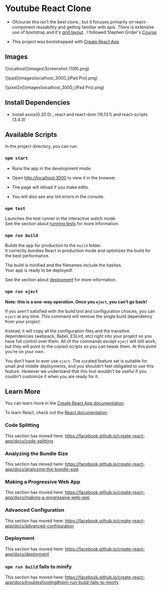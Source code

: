 # Youtube React Clone

* Ofcourse this isn't the best clone , but it focuses primarily on react-component reusability and getting familiar with apis. There is extensive use of bootstrap and it's [grid layout](https://getbootstrap.com/docs/4.5/layout/grid/) . I followed Stephen Grider's [Course](https://www.udemy.com/share/101WcY/)

* This project was bootstrapped with [Create React App](https://github.com/facebook/create-react-app).

## Images

![localhost](images\Screenshot (109).png)

![ipad](images\localhost_3000_(iPad Pro).png)

![pixel2xl](images\localhost_3000_(iPad Pro).png)

## Install Dependencies

* Install axios(0.20.0) , react and react-dom (16.13.1) and react-scripts (3.4.3)

## Available Scripts

In the project directory, you can run:

### `npm start`

* Runs the app in the development mode.

* Open [http://localhost:3000](http://localhost:3000) to view it in the browser.

* The page will reload if you make edits.
* You will also see any lint errors in the console.

### `npm test`

Launches the test runner in the interactive watch mode.<br />
See the section about [running tests](https://facebook.github.io/create-react-app/docs/running-tests) for more information.

### `npm run build`

Builds the app for production to the `build` folder.<br />
It correctly bundles React in production mode and optimizes the build for the best performance.

The build is minified and the filenames include the hashes.<br />
Your app is ready to be deployed!

See the section about [deployment](https://facebook.github.io/create-react-app/docs/deployment) for more information.

### `npm run eject`

**Note: this is a one-way operation. Once you `eject`, you can’t go back!**

If you aren’t satisfied with the build tool and configuration choices, you can `eject` at any time. This command will remove the single build dependency from your project.

Instead, it will copy all the configuration files and the transitive dependencies (webpack, Babel, ESLint, etc) right into your project so you have full control over them. All of the commands except `eject` will still work, but they will point to the copied scripts so you can tweak them. At this point you’re on your own.

You don’t have to ever use `eject`. The curated feature set is suitable for small and middle deployments, and you shouldn’t feel obligated to use this feature. However we understand that this tool wouldn’t be useful if you couldn’t customize it when you are ready for it.

## Learn More

You can learn more in the [Create React App documentation](https://facebook.github.io/create-react-app/docs/getting-started).

To learn React, check out the [React documentation](https://reactjs.org/).

### Code Splitting

This section has moved here: https://facebook.github.io/create-react-app/docs/code-splitting

### Analyzing the Bundle Size

This section has moved here: https://facebook.github.io/create-react-app/docs/analyzing-the-bundle-size

### Making a Progressive Web App

This section has moved here: https://facebook.github.io/create-react-app/docs/making-a-progressive-web-app

### Advanced Configuration

This section has moved here: https://facebook.github.io/create-react-app/docs/advanced-configuration

### Deployment

This section has moved here: https://facebook.github.io/create-react-app/docs/deployment

### `npm run build` fails to minify

This section has moved here: https://facebook.github.io/create-react-app/docs/troubleshooting#npm-run-build-fails-to-minify
